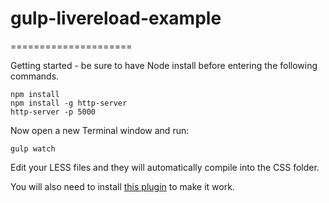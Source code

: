 # gulp-livereload-example
=====================

Getting started - be sure to have Node install before entering the following commands.

```
npm install
npm install -g http-server
http-server -p 5000
```

Now open a new Terminal window and run:
```
gulp watch
```

Edit your LESS files and they will automatically compile into the CSS folder.

You will also need to install [this plugin](https://chrome.google.com/webstore/detail/livereload/jnihajbhpnppcggbcgedagnkighmdlei/related%22this%20plugin%22) to make it work.
